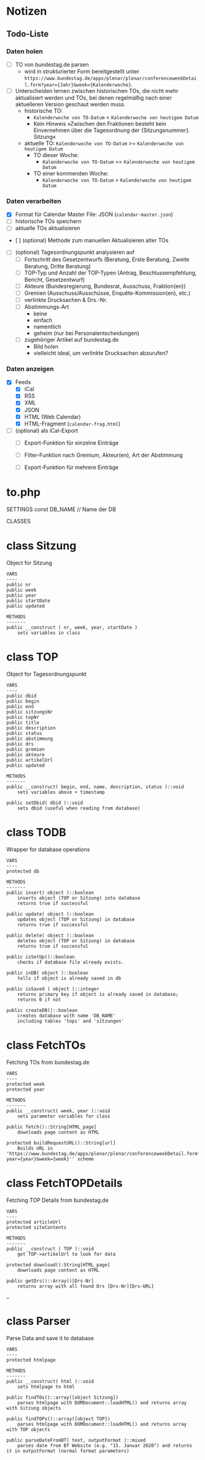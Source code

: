 Notizen
=======

Todo-Liste
----------

### Daten holen
- [ ] TO von bundestag.de parsen
	- wird in strukturierter Form bereitgestellt unter `https://www.bundestag.de/apps/plenar/plenar/conferenceweekDetail.form?year={Jahr}&week={Kalenderwoche}`.
- [ ] Unterscheiden lernen zwischen historischen TOs, die nicht mehr aktualisiert werden und TOs, bei denen regelmäßig nach einer aktuelleren Version geschaut werden muss.
	- historische TO:
		- `Kalenderwoche von TO-Datum` < `Kalenderwoche von heutigem Datum`
		- Kein Hinweis »Zwischen den Fraktionen besteht kein Einvernehmen über die Tagesordnung der {Sitzungsnummer}. Sitzung«
	- aktuelle TO: `Kalenderwoche von TO-Datum` >= `Kalenderwoche von heutigem Datum`
		- TO dieser Woche:
			- `Kalenderwoche von TO-Datum` == `Kalenderwoche von heutigem Datum`
		- TO einer kommenden Woche:
			- `Kalenderwoche von TO-Datum` > `Kalenderwoche von heutigem Datum`

### Daten verarbeiten
- [x] Format für Calendar Master File: JSON (`calendar-master.json`)
- [ ] historische TOs speichern
- [ ] aktuelle TOs aktualisieren
- [ ] \(optional) Methode zum manuellen Aktualisieren alter TOs
- [ ] \(optional) Tagesordnungspunkt analysieren auf
	- [ ] Fortschritt des Gesetzentwurfs (Beratung, Erste Beratung, Zweite Beratung, Dritte Beratung)
	- [ ] TOP-Typ und Anzahl der TOP-Typen (Antrag, Beschlussempfehlung, Bericht, Gesetzentwurf)
	- [ ] Akteure (Bundesregierung, Bundesrat, Ausschuss, Fraktion(en))
	- [ ] Gremien (Ausschuss/Ausschüsse, Enquête-Kommission(en), etc.)
	- [ ] verlinkte Drucksachen & Drs.-Nr.
	- [ ] Abstimmungs-Art
		- keine
		- einfach
		- namentlich
		- geheim (nur bei Personalentscheidungen)
	- [ ] zugehöriger Artikel auf bundestag.de
		- Bild holen
		- vielleicht ideal, um verlinkte Drucksachen abzurufen?


### Daten anzeigen
- [x] Feeds
	- [x] iCal
	- [x] RSS
	- [x] XML
	- [x] JSON
	- [x] HTML (Web Calendar)
	- [x] HTML-Fragment (`calendar-frag.html`)
- [ ] \(optional) als iCal-Export
	- [ ] Export-Funktion für einzelne Einträge
	- [ ] Filter-Funktion nach Gremium, Akteur(en), Art der Abstimmung
	- [ ] Export-Funktion für mehrere Einträge


# to.php

SETTINGS
	const DB_NAME // Name der DB

CLASSES

class Sitzung
=============
Object for Sitzung

	VARS
	----
	public nr
	public week
	public year
	public startDate
	public updated

	METHODS
	-------
	public __construct ( nr, week, year, startDate )
		sets variables in class


class TOP
=========
Object for Tagesordnungspunkt

	VARS
	----
	public dbid
	public begin
	public end
	public sitzungsNr
	public topNr
	public title
	public description
	public status
	public abstimmung
	public drs
	public gremien
	public akteure
	public artikelUrl
	public updated

	METHODS
	-------
	public __construct( begin, end, name, description, status )::void
		sets variables above + timestamp

	public setDbid( dbid )::void
		sets dbid (useful when reading from database)



class TODB
==========
Wrapper for database operations

	VARS
	----
	protected db

	METHODS
	-------
	public insert( object )::boolean
		inserts object (TOP or Sitzung) into database
		returns true if successful

	public update( object )::boolean
		updates object (TOP or Sitzung) in database
		returns true if successful

	public delete( object )::boolean
		deletes object (TOP or Sitzung) in database
		returns true if successful

	public isSetUp()::boolean
		checks if database file already exists.

	public inDB( object )::boolean
		tells if object is already saved in db

	public isSaved ( object )::integer
		returns primary key if object is already saved in database;
		returns 0 if not

	public createDB()::boolean
		creates database with name 'DB_NAME'
		including tables 'tops' and 'sitzungen'



class FetchTOs
==============
Fetching TOs from bundestag.de

	VARS
	----
	protected week
	protected year

	METHODS
	-------
	public __construct( week, year )::void
		sets parameter variables for class

	public fetch()::String[HTML_page]
		downloads page content as HTML

	protected buildRequestURL()::String[url]
		Builds URL in 'https://www.bundestag.de/apps/plenar/plenar/conferenceweekDetail.form?year={year}&week={week}'' scheme



class FetchTOPDetails
=====================
Fetching TOP Details from bundestag.de

	VARS
	----
	protected articleUrl
	protected siteContents

	METHODS
	-------
	public __construct ( TOP )::void
		get TOP->artikelUrl to look for data

	protected download():String[HTML_page]
		downloads page content as HTML

	public getDrs()::Array()[Drs-Nr]
		returns array with all found Drs [Drs-Nr][Drs-URL]

	…



class Parser
============
Parse Data and save it to database

	VARS
	----
	protected htmlpage

	METHODS
	-------
	public __construct( html )::void
		sets htmlpage to html

	public findTOs()::array([object Sitzung])
		parses htmlpage with DOMDocument::loadHTML() and returns array with Sitzung objects

	public findTOPs()::array([object TOP])
		parses htmlpage with DOMDocument::loadHTML() and returns array with TOP objects

	public parseDateFromBT( text, outputFormat )::mixed
		parses date from BT Website (e.g. "15. Januar 2020") and returns it in outputFormat (normal format parameters)
